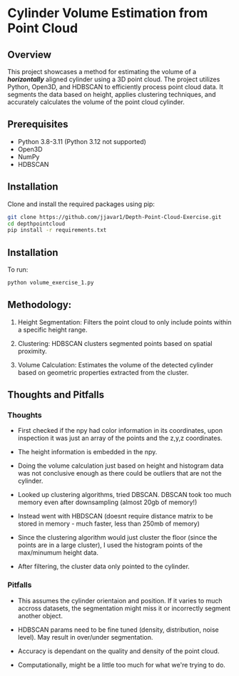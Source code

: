 # Cylinder Volume Estimation from Point Cloud

## Overview
This project showcases a method for estimating the volume of a ***horizontally*** aligned cylinder using a 3D point cloud. The project utilizes Python, Open3D, and HDBSCAN to efficiently process point cloud data. It segments the data based on height, applies clustering techniques, and accurately calculates the volume of the point cloud cylinder.


## Prerequisites
- Python 3.8-3.11 (Python 3.12 not supported)
- Open3D
- NumPy
- HDBSCAN

## Installation
Clone and install the required packages using pip:

```bash
git clone https://github.com/jjavar1/Depth-Point-Cloud-Exercise.git
cd depthpointcloud
pip install -r requirements.txt
```

## Installation
To run:

```bash
python volume_exercise_1.py
```

## Methodology:
1. Height Segmentation: Filters the point cloud to only include points within a specific height range.

2. Clustering: HDBSCAN clusters segmented points based on spatial proximity.

3. Volume Calculation: Estimates the volume of the detected cylinder based on geometric properties extracted from the cluster.

## Thoughts and Pitfalls
### Thoughts
- First checked if the npy had color information in its coordinates, upon inspection it was just an array of the points and the z,y,z coordinates.

- The height information is embedded in the npy.

- Doing the volume calculation just based on height and histogram data was not conclusive enough as there could be outliers that are not the cylinder.

- Looked up clustering algorithms, tried DBSCAN. DBSCAN took too much memory even after downsampling (almost 20gb of memory!)

- Instead went with HBDSCAN (doesnt require distance matrix to be stored in memory - much faster, less than 250mb of memory)

- Since the clustering algorithm would just cluster the floor (since the points are in a large cluster), I used the histogram points of the max/minumum height data.

- After filtering, the cluster data only pointed to the cylinder.

### Pitfalls
- This assumes the cylinder orientaion and position. If it varies to much accross datasets, the segmentation might miss it or incorrectly segment another object.

- HDBSCAN params need to be fine tuned (density, distribution, noise level). May result in over/under segmentation.

- Accuracy is dependant on the quality and density of the point cloud.

- Computationally, might be a little too much for what we're trying to do.


